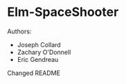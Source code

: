 Elm-SpaceShooter
================
Authors:
* Joseph Collard
* Zachary O'Donnell
* Eric Gendreau


Changed README
